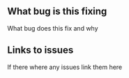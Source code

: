 ## What bug is this fixing

What bug does this fix and why

## Links to issues

If there where any issues link them here
